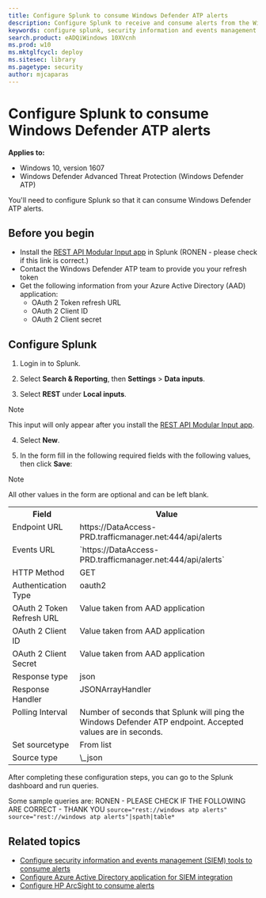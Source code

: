 ```yaml
---
title: Configure Splunk to consume Windows Defender ATP alerts
description: Configure Splunk to receive and consume alerts from the Windows Defender ATP portal.
keywords: configure splunk, security information and events management tools, splunk
search.product: eADQiWindows 10XVcnh
ms.prod: w10
ms.mktglfcycl: deploy
ms.sitesec: library
ms.pagetype: security
author: mjcaparas
---
```


# Configure Splunk to consume Windows Defender ATP alerts

**Applies to:**

- Windows 10, version 1607
- Windows Defender Advanced Threat Protection (Windows Defender ATP)

You'll need to configure Splunk so that it can consume Windows Defender ATP alerts.

## Before you begin

- Install the [REST API Modular Input app](https://splunkbase.splunk.com/app/1546/) in Splunk (RONEN - please check if this link is correct.)
- Contact the Windows Defender ATP team to provide you your refresh token
- Get the following information from your Azure Active Directory (AAD) application:
    - OAuth 2 Token refresh URL
    - OAuth 2 Client ID
    - OAuth 2 Client secret

## Configure Splunk

1. Login in to Splunk.

2. Select **Search & Reporting**, then **Settings** > **Data inputs**.

3. Select **REST** under **Local inputs**.
> [!NOTE]
> This input will only appear after you install the [REST API Modular Input app](https://splunkbase.splunk.com/app/1546/).

4. Select **New**.

5. In the form fill in the following required fields with the following values, then click **Save**:
> [!NOTE]
>All other values in the form are optional and can be left blank.

  <table>
  <tbody style="vertical-align:top;">
  <tr>
  <th>Field</th>
  <th>Value</th>
  </tr>
  <tr>
  <td>Endpoint URL</td>
  <td>https://DataAccess-PRD.trafficmanager.net:444/api/alerts</td>
  </tr>
  <td>Events URL</td>
  <td>`https://DataAccess-PRD.trafficmanager.net:444/api/alerts`</td>
  <tr>
  <td>HTTP Method</td>
  <td>GET</td>
  </tr>
  <td>Authentication Type</td>
  <td>oauth2</td>
  <tr>
  <td>OAuth 2 Token Refresh URL</td>
  <td>	Value taken from AAD application</td>
  </tr>
  <tr>
  <td>OAuth 2 Client ID</td>
  <td>Value taken from AAD application</td>
  </tr>
  <tr>
  <td>OAuth 2 Client Secret</td>
  <td>Value taken from AAD application</td>
  </tr>
  <tr>
  <td>Response type</td>
  <td>json</td>
  </tr>
  <tr>
  <td>Response Handler</td>
  <td>JSONArrayHandler</td>
  </tr>
  <tr>
  <td>Polling Interval</td>
  <td>Number of seconds that Splunk will ping the Windows Defender ATP endpoint. Accepted values are in seconds.</td>
  </tr>
  <tr>
  <td>Set sourcetype</td>
  <td>From list</td>
  </tr>
  <tr>
  <td>Source type</td>
  <td>\_json</td>
  </tr>
  </tr>
  </table>

After completing these configuration steps, you can go to the Splunk dashboard and run queries.

Some sample queries are: RONEN - PLEASE CHECK IF THE FOLLOWING ARE CORRECT - THANK YOU
```source="rest://windows atp alerts"```
```source="rest://windows atp alerts"|spath|table*```


## Related topics
- [Configure security information and events management (SIEM) tools to consume alerts](configure-siem-windows-defender-advanced-threat-protection.md)
- [Configure Azure Active Directory application for SIEM integration](configure-aad-windows-defender-advanced-threat-protection.md)
- [Configure HP ArcSight to consume alerts](configure-arcsight-windows-defender-advanced-threat-protection.md)
